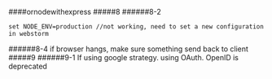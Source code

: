 ####ornodewithexpress
#####8
######8-2
```
set NODE_ENV=production //not working, need to set a new configuration in webstorm
```
######8-4
if browser hangs, make sure something send back to client
#####9
######9-1
If using google strategy. using OAuth. OpenID is deprecated